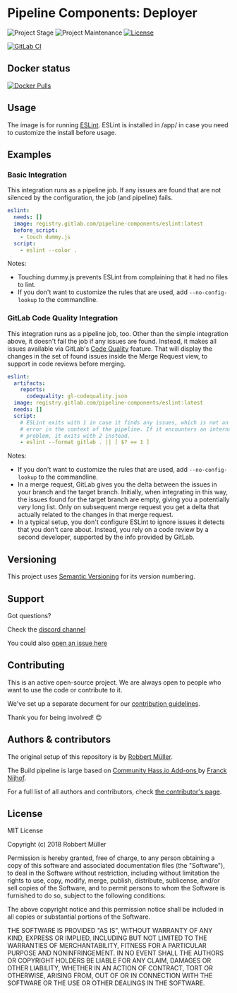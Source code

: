 # Pipeline Components: Deployer

![Project Stage][project-stage-shield]
![Project Maintenance][maintenance-shield]
[![License][license-shield]](LICENSE)

[![GitLab CI][gitlabci-shield]][gitlabci]

## Docker status

[![Docker Pulls][pulls-shield]][dockerhub]

## Usage

The image is for running [ESLint][eslint]. ESLint is installed in /app/ in case you need to customize the install before usage.

## Examples

### Basic Integration

This integration runs as a pipeline job. If any issues are found that are not
silenced by the configuration, the job (and pipeline) fails.

```yaml
eslint:
  needs: []
  image: registry.gitlab.com/pipeline-components/eslint:latest
  before_script:
    - touch dummy.js
  script:
    - eslint --color .
```

Notes:

* Touching dummy.js prevents ESLint from complaining that it had no files
  to lint.
* If you don't want to customize the rules that are used, add
  `--no-config-lookup` to the commandline.

### GitLab Code Quality Integration

This integration runs as a pipeline job, too. Other than the simple
integration above, it doesn't fail the job if any issues are found.
Instead, it makes all issues available via GitLab's
[Code Quality][gitlab-code-quality]
feature. That will display the changes in the set of found issues inside
the Merge Request view, to support in code reviews before merging.

```yaml
eslint:
  artifacts:
    reports:
      codequality: gl-codequality.json
  image: registry.gitlab.com/pipeline-components/eslint:latest
  needs: []
  script:
    # ESLint exits with 1 in case it finds any issues, which is not an
    # error in the context of the pipeline. If it encounters an internal
    # problem, it exits with 2 instead.
    - eslint --format gitlab . || [ $? == 1 ]
```

Notes:

* If you don't want to customize the rules that are used, add
  `--no-config-lookup` to the commandline.
* In a merge request, GitLab gives you the delta between the issues in
  your branch and the target branch. Initially, when integrating in this
  way, the issues found for the target branch are empty, giving you a
  potentially _very_ long list. Only on subsequent merge request you get
  a delta that actually related to the changes in that merge request.
* In a typical setup, you don't configure ESLint to ignore issues it
  detects that you don't care about. Instead, you rely on a code review
  by a second developer, supported by the info provided by GitLab.

## Versioning

This project uses [Semantic Versioning][semver] for its version numbering.

## Support

Got questions?

Check the [discord channel][discord]

You could also [open an issue here][issue]

## Contributing

This is an active open-source project. We are always open to people who want to
use the code or contribute to it.

We've set up a separate document for our [contribution guidelines](CONTRIBUTING.md).

Thank you for being involved! :heart_eyes:

## Authors & contributors

The original setup of this repository is by [Robbert Müller][mjrider].

The Build pipeline is large based on [Community Hass.io Add-ons
][hassio-addons] by [Franck Nijhof][frenck].

For a full list of all authors and contributors,
check [the contributor's page][contributors].

## License

MIT License

Copyright (c) 2018 Robbert Müller

Permission is hereby granted, free of charge, to any person obtaining a copy
of this software and associated documentation files (the "Software"), to deal
in the Software without restriction, including without limitation the rights
to use, copy, modify, merge, publish, distribute, sublicense, and/or sell
copies of the Software, and to permit persons to whom the Software is
furnished to do so, subject to the following conditions:

The above copyright notice and this permission notice shall be included in all
copies or substantial portions of the Software.

THE SOFTWARE IS PROVIDED "AS IS", WITHOUT WARRANTY OF ANY KIND, EXPRESS OR
IMPLIED, INCLUDING BUT NOT LIMITED TO THE WARRANTIES OF MERCHANTABILITY,
FITNESS FOR A PARTICULAR PURPOSE AND NONINFRINGEMENT. IN NO EVENT SHALL THE
AUTHORS OR COPYRIGHT HOLDERS BE LIABLE FOR ANY CLAIM, DAMAGES OR OTHER
LIABILITY, WHETHER IN AN ACTION OF CONTRACT, TORT OR OTHERWISE, ARISING FROM,
OUT OF OR IN CONNECTION WITH THE SOFTWARE OR THE USE OR OTHER DEALINGS IN THE
SOFTWARE.

[commits]: https://gitlab.com/pipeline-components/eslint/-/commits/master
[contributors]: https://gitlab.com/pipeline-components/eslint/-/graphs/master
[dockerhub]: https://hub.docker.com/r/pipelinecomponents/eslint
[license-shield]: https://img.shields.io/badge/License-MIT-green.svg
[mjrider]: https://gitlab.com/mjrider
[discord]: https://discord.gg/vhxWFfP
[gitlabci-shield]: https://img.shields.io/gitlab/pipeline/pipeline-components/eslint.svg
[gitlabci]: https://gitlab.com/pipeline-components/eslint/-/commits/master
[gitlab-code-quality]: https://docs.gitlab.com/ee/ci/testing/code_quality.html
[issue]: https://gitlab.com/pipeline-components/eslint/issues
[keepchangelog]: http://keepachangelog.com/en/1.0.0/
[maintenance-shield]: https://img.shields.io/maintenance/yes/2025.svg
[project-stage-shield]: https://img.shields.io/badge/project%20stage-production%20ready-brightgreen.svg
[pulls-shield]: https://img.shields.io/docker/pulls/pipelinecomponents/eslint.svg
[releases]: https://gitlab.com/pipeline-components/eslint/tags
[repository]: https://gitlab.com/pipeline-components/repository
[semver]: http://semver.org/spec/v2.0.0.html
[eslint]: https://eslint.org/

[frenck]: https://github.com/frenck
[hassio-addons]: https://github.com/hassio-addons
